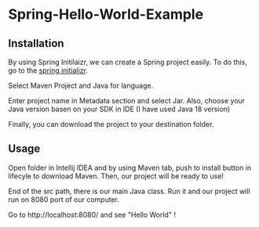 # Spring-Hello-World-Example

## Installation

By using Spring Initilaizr, we can create a Spring project easily. To do this, go to the [spring initializr](https://start.spring.io/).

Select Maven Project and Java for language.

Enter project name in Metadata section and select Jar. Also, choose your Java version basen on your SDK in IDE (I have used Java 18 version)

Finally, you can download the project to your destination folder. 

## Usage

Open folder in Intellij IDEA and by using Maven tab, push to install button in lifecyle to download Maven. Then, our project will be ready to use!

End of the src path, there is our main Java class. Run it and our project will run on 8080 port of our computer.

Go to http://localhost:8080/ and see "Hello World" !
